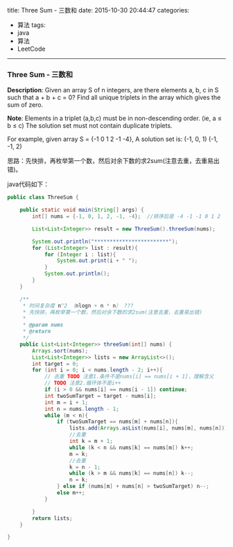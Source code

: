 


title: Three Sum - 三数和
date: 2015-10-30 20:44:47
categories: 
- 算法
tags: 
- java
- 算法
- LeetCode
<!--updated: 2015-10-30 21:40:47-->
---

### Three Sum - 三数和

**Description**: Given an array S of n integers, are there elements a, b, c in S such that a + b + c = 0? Find all unique triplets in the array which gives the sum of zero.

 **Note**: Elements in a triplet (a,b,c) must be in non-descending order. (ie, a ≤ b ≤ c) The solution set must not contain duplicate triplets.

 For example, given array S = {-1 0 1 2 -1 -4},  A solution set is:
 (-1, 0, 1)
 (-1, -1, 2)

思路：先快排，再枚举第一个数，然后对余下数的求2sum(注意去重，去重易出错)。

java代码如下：

```java
public class ThreeSum {

    public static void main(String[] args) {
        int[] nums = {-1, 0, 1, 2, -1, -4};  //排序后是 -4 -1 -1 0 1 2

        List<List<Integer>> result = new ThreeSum().threeSum(nums);

        System.out.println("************************");
        for (List<Integer> list : result){
            for (Integer i : list){
                System.out.print(i + " ");
            }
            System.out.println();
        }
    }

    /**
     * 时间复杂度 n^2 （nlogn + n * n） ???
     * 先快排，再枚举第一个数，然后对余下数的求2sum(注意去重，去重易出错)
     *
     * @param nums
     * @return
     */
    public List<List<Integer>> threeSum(int[] nums) {
        Arrays.sort(nums);
        List<List<Integer>> lists = new ArrayList<>();
        int target = 0;
        for (int i = 0; i < nums.length - 2; i++){
            // 去重 TODO 注意1.条件不是nums[i] == nums[i + 1]，理解含义
            // TODO 注意2.循环体不是i++
            if (i > 0 && nums[i] == nums[i - 1]) continue;
            int twoSumTarget = target - nums[i];
            int m = i + 1;
            int n = nums.length - 1;
            while (m < n){
                if (twoSumTarget == nums[m] + nums[n]){
                    lists.add(Arrays.asList(nums[i], nums[m], nums[n]));
                    //去重
                    int k = m + 1;
                    while (k < n && nums[k] == nums[m]) k++;
                    m = k;
                    //去重
                    k = n - 1;
                    while (k > m && nums[k] == nums[n]) k--;
                    n = k;
                } else if (nums[m] + nums[n] > twoSumTarget) n--;
                else m++;
            }

        }
        return lists;
    }

}
```
